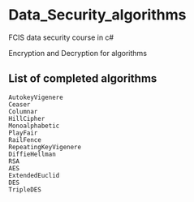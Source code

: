 # Data_Security_algorithms
 FCIS data security course in c#
 
 Encryption and Decryption for algorithms
 
 ## List of completed algorithms
 
    AutokeyVigenere
    Ceaser
    Columnar
    HillCipher
    Monoalphabetic
    PlayFair
    RailFence
    RepeatingKeyVigenere
    DiffieHellman
    RSA
    AES
    ExtendedEuclid
    DES
    TripleDES
    

